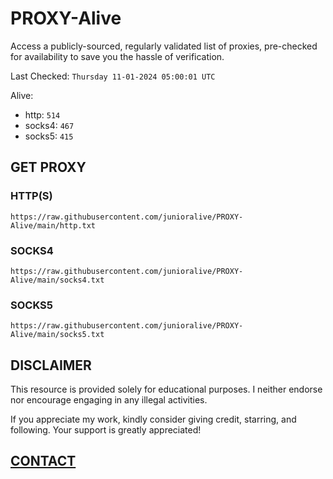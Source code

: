 # PROXY-Alive

Access a publicly-sourced, regularly validated list of proxies, pre-checked for availability to save you the hassle of verification.

Last Checked: `Thursday 11-01-2024 05:00:01 UTC`

Alive:
- http: `514`
- socks4: `467`
- socks5: `415`

## GET PROXY

### HTTP(S)

```https://raw.githubusercontent.com/junioralive/PROXY-Alive/main/http.txt```

### SOCKS4

```https://raw.githubusercontent.com/junioralive/PROXY-Alive/main/socks4.txt```

### SOCKS5

```https://raw.githubusercontent.com/junioralive/PROXY-Alive/main/socks5.txt```

## DISCLAIMER

This resource is provided solely for educational purposes. I neither endorse nor encourage engaging in any illegal activities.

If you appreciate my work, kindly consider giving credit, starring, and following. Your support is greatly appreciated! 

## [CONTACT](https://t.me/TheJuniorAlive)
